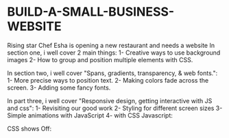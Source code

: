 # BUILD-A-SMALL-BUSINESS-WEBSITE

Rising star Chef Esha is opening a new restaurant and needs a website
In section one, i well cover 2 main things:
1- Creative ways to use background images
2- How to group and position multiple elements with CSS.

In section two, i well cover "Spans, gradients, transparency, & web fonts.":
1- More precise ways to position text.
2- Making colors fade across the screen.
3- Adding some fancy fonts.

In part three, i well cover "Responsive design, getting interactive with JS and css":
1- Revisiting our good work
2- Styling for different screen sizes
3- Simple animations with JavaScript
4- with CSS
Javascript:

CSS shows Off:

